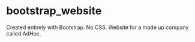# bootstrap_website
Created entirely with Bootstrap. No CSS. Website for a made up company called AdHoc. 
